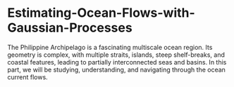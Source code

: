 # Estimating-Ocean-Flows-with-Gaussian-Processes
The Philippine Archipelago is a fascinating multiscale ocean region. Its geometry is complex, with multiple straits, islands, steep shelf-breaks, and coastal features, leading to partially interconnected seas and basins. In this part, we will be studying, understanding, and navigating through the ocean current flows.
